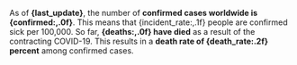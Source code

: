 As of **{last_update}**, the number of **confirmed cases worldwide is {confirmed:,.0f}**. This means that {incident_rate:,.1f} people are confirmed sick per 100,000. So far, **{deaths:,.0f} have died** as a result of the contracting COVID-19. This results in a **death rate of {death_rate:.2f} percent** among confirmed cases.